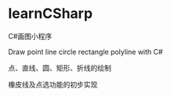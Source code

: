 # learnCSharp

C#画图小程序

Draw point line circle rectangle polyline with C#

点、直线、圆、矩形、折线的绘制

橡皮线及点选功能的初步实现

